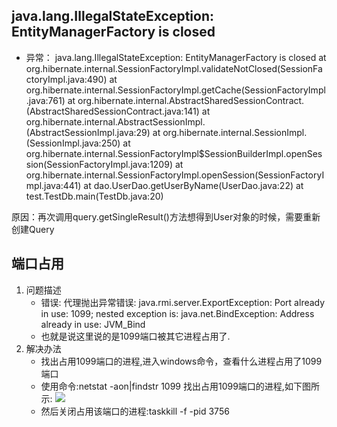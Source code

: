 ## java.lang.IllegalStateException: EntityManagerFactory is closed

* 异常：
java.lang.IllegalStateException: EntityManagerFactory is closed
	at org.hibernate.internal.SessionFactoryImpl.validateNotClosed(SessionFactoryImpl.java:490)
	at org.hibernate.internal.SessionFactoryImpl.getCache(SessionFactoryImpl.java:761)
	at org.hibernate.internal.AbstractSharedSessionContract.<init>(AbstractSharedSessionContract.java:141)
	at org.hibernate.internal.AbstractSessionImpl.<init>(AbstractSessionImpl.java:29)
	at org.hibernate.internal.SessionImpl.<init>(SessionImpl.java:250)
	at org.hibernate.internal.SessionFactoryImpl$SessionBuilderImpl.openSession(SessionFactoryImpl.java:1209)
	at org.hibernate.internal.SessionFactoryImpl.openSession(SessionFactoryImpl.java:441)
	at dao.UserDao.getUserByName(UserDao.java:22)
	at test.TestDb.main(TestDb.java:20)
	
原因：再次调用query.getSingleResult()方法想得到User对象的时候，需要重新创建Query

## 端口占用
1. 问题描述
    * 错误: 代理抛出异常错误: java.rmi.server.ExportException: Port already in use: 1099; nested exception is: java.net.BindException: Address already in use: JVM_Bind
    * 也就是说这里说的是1099端口被其它进程占用了.
2. 解决办法
    * 找出占用1099端口的进程,进入windows命令，查看什么进程占用了1099端口
    * 使用命令:netstat -aon|findstr 1099 找出占用1099端口的进程,如下图所示:
    ![](http://files.jb51.net/file_images/article/201605/20165995910269.png)
    * 然后关闭占用该端口的进程:taskkill -f -pid 3756